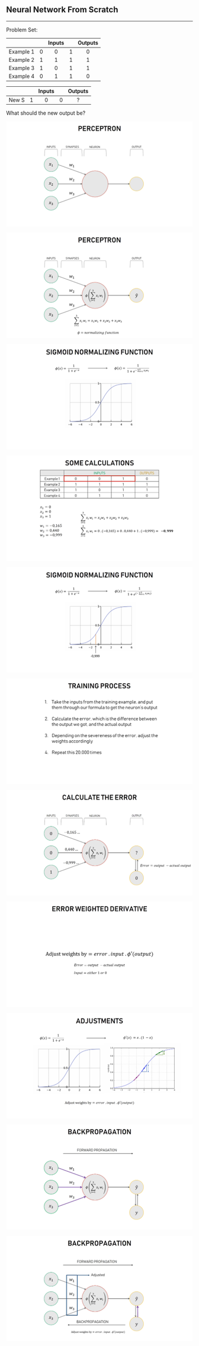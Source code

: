 ## Neural Network From Scratch

------

Problem Set:

|           |      | Inputs |      | Outputs |
| :-------: | :--: | :----: | :--: | :-----: |
| Example 1 |  0   |   0    |  1   |    0    |
| Example 2 |  1   |   1    |  1   |    1    |
| Example 3 |  1   |   0    |  1   |    1    |
| Example 4 |  0   |   1    |  1   |    0    |

|       |      | Inputs |      | Outputs |
| :---: | :--: | :----: | :--: | :-----: |
| New S |  1   |   0    |  0   |    ?    |

What should the new output be? 

![](img/01.png)

![](img/02.png)

![](img/03.png)

![](img/04.png)

![](img/05.png)

![](img/06.png)

![](img/07.png)

![](img/08.png)

![](img/09.png)

![](img/10.png)

![](img/11.png)

